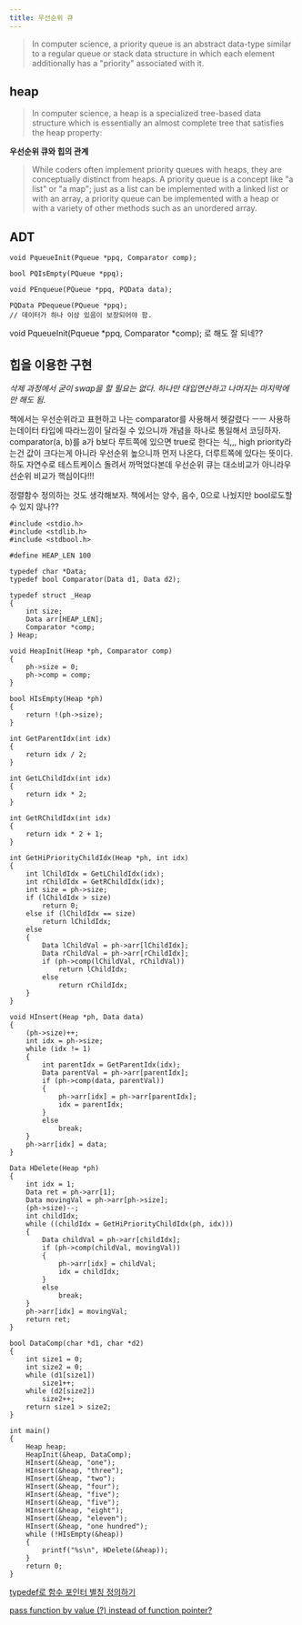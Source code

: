 ```yaml
---
title: 우선순위 큐
---
```


> In computer science, a priority queue is an abstract data-type similar to a regular queue or stack data structure in which each element additionally has a "priority" associated with it.

## heap

> In computer science, a heap is a specialized tree-based data structure which is essentially an almost complete tree that satisfies the heap property:

**우선순위 큐와 힙의 관계**

> While coders often implement priority queues with heaps, they are conceptually distinct from heaps. A priority queue is a concept like "a list" or "a map"; just as a list can be implemented with a linked list or with an array, a priority queue can be implemented with a heap or with a variety of other methods such as an unordered array.

## ADT

```{class="language-c"}
void PqueueInit(Pqueue *ppq, Comparator comp);

bool PQIsEmpty(PQueue *ppq);

void PEnqueue(PQueue *ppq, PQData data);

PQData PDequeue(PQueue *ppq);
// 데이터가 하나 이상 있음이 보장되어야 함.
```

void PqueueInit(Pqueue *ppq, Comparator *comp); 로 해도 잘 되네??

## 힙을 이용한 구현

_삭제 과정에서 굳이 swap을 할 필요는 없다. 하나만 대입연산하고 나머지는 마지막에만 해도 됨._

책에서는 우선순위라고 표현하고 나는 comparator를 사용해서 헷갈렸다 ㅡㅡ 사용하는데이터 타입에 따라느낌이 달라질 수 있으니까 개념을 하나로 통일해서 코딩하자. comparator(a, b)를 a가 b보다 루트쪽에 있으면 true로 한다는 식,,, high priority라는건 값이 크다는게 아니라 우선순위 높으니까 먼저 나온다, 더루트쪽에 있다는 뜻이다. 하도 자연수로 테스트케이스 돌려서 까먹었다본데 우선순위 큐는 대소비교가 아니라우선순위 비교가 핵심이다!!!

정렬함수 정의하는 것도 생각해보자. 책에서는 양수, 음수, 0으로 나눴지만 bool로도할 수 있지 않나??

```{class="language-c"}
#include <stdio.h>
#include <stdlib.h>
#include <stdbool.h>

#define HEAP_LEN 100

typedef char *Data;
typedef bool Comparator(Data d1, Data d2);

typedef struct _Heap
{
    int size;
    Data arr[HEAP_LEN];
    Comparator *comp;
} Heap;

void HeapInit(Heap *ph, Comparator comp)
{
    ph->size = 0;
    ph->comp = comp;
}

bool HIsEmpty(Heap *ph)
{
    return !(ph->size);
}

int GetParentIdx(int idx)
{
    return idx / 2;
}

int GetLChildIdx(int idx)
{
    return idx * 2;
}

int GetRChildIdx(int idx)
{
    return idx * 2 + 1;
}

int GetHiPriorityChildIdx(Heap *ph, int idx)
{
    int lChildIdx = GetLChildIdx(idx);
    int rChildIdx = GetRChildIdx(idx);
    int size = ph->size;
    if (lChildIdx > size)
        return 0;
    else if (lChildIdx == size)
        return lChildIdx;
    else
    {
        Data lChildVal = ph->arr[lChildIdx];
        Data rChildVal = ph->arr[rChildIdx];
        if (ph->comp(lChildVal, rChildVal))
            return lChildIdx;
        else
            return rChildIdx;
    }
}

void HInsert(Heap *ph, Data data)
{
    (ph->size)++;
    int idx = ph->size;
    while (idx != 1)
    {
        int parentIdx = GetParentIdx(idx);
        Data parentVal = ph->arr[parentIdx];
        if (ph->comp(data, parentVal))
        {
            ph->arr[idx] = ph->arr[parentIdx];
            idx = parentIdx;
        }
        else
            break;
    }
    ph->arr[idx] = data;
}

Data HDelete(Heap *ph)
{
    int idx = 1;
    Data ret = ph->arr[1];
    Data movingVal = ph->arr[ph->size];
    (ph->size)--;
    int childIdx;
    while ((childIdx = GetHiPriorityChildIdx(ph, idx)))
    {
        Data childVal = ph->arr[childIdx];
        if (ph->comp(childVal, movingVal))
        {
            ph->arr[idx] = childVal;
            idx = childIdx;
        }
        else
            break;
    }
    ph->arr[idx] = movingVal;
    return ret;
}

bool DataComp(char *d1, char *d2)
{
    int size1 = 0;
    int size2 = 0;
    while (d1[size1])
        size1++;
    while (d2[size2])
        size2++;
    return size1 > size2;
}

int main()
{
    Heap heap;
    HeapInit(&heap, DataComp);
    HInsert(&heap, "one");
    HInsert(&heap, "three");
    HInsert(&heap, "two");
    HInsert(&heap, "four");
    HInsert(&heap, "five");
    HInsert(&heap, "five");
    HInsert(&heap, "eight");
    HInsert(&heap, "eleven");
    HInsert(&heap, "one hundred");
    while (!HIsEmpty(&heap))
    {
        printf("%s\n", HDelete(&heap));
    }
    return 0;
}
```

[typedef로 함수 포인터 별칭 정의하기](https://dojang.io/mod/page/view.php?id=601)

[pass function by value (?) instead of function pointer?](https://stackoverflow.com/questions/7111251/pass-function-by-value-instead-of-function-pointer)
